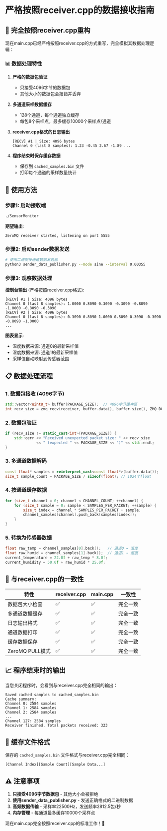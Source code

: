 # 严格按照receiver.cpp的数据接收指南

## 🎯 **完全按照receiver.cpp重构**

现在main.cpp已经严格按照receiver.cpp的方式重写，完全模拟其数据处理逻辑：

### 📊 **数据处理特性**

1. **严格的数据包验证**
   - 只接受4096字节的数据包
   - 其他大小的数据包会报错并丢弃

2. **多通道采样数据缓存**
   - 128个通道，每个通道独立缓存
   - 每包8个采样点，最多缓存10000个采样点/通道

3. **receiver.cpp格式的日志输出**
   ```
   [RECV] #1 | Size: 4096 bytes
   Channel 0 (last 8 samples): 1.23 -0.45 2.67 -1.89 ...
   ```

4. **程序结束时保存缓存数据**
   - 保存到 `cached_samples.bin` 文件
   - 打印每个通道的采样数量统计

## 🚀 **使用方法**

### 步骤1: 启动接收端
```bash
./SensorMonitor
```
**期望输出**:
```
ZeroMQ receiver started, listening on port 5555
```

### 步骤2: 启动sender数据发送
```bash
# 使用二进制多通道数据发送器
python3 sender_data_publisher.py --mode sine --interval 0.00355
```

### 步骤3: 观察数据处理
**控制台输出** (严格按照receiver.cpp格式):
```
[RECV] #1 | Size: 4096 bytes
Channel 0 (last 8 samples): 1.0000 0.8090 0.3090 -0.3090 -0.8090 -1.0000 -0.8090 -0.3090 
[RECV] #2 | Size: 4096 bytes
Channel 0 (last 8 samples): 0.3090 0.8090 1.0000 0.8090 0.3090 -0.3090 -0.8090 -1.0000 
...
```

**图表显示**:
- 温度数据来源: 通道0的最新采样值
- 湿度数据来源: 通道1的最新采样值
- 采样值自动映射到传感器范围

## 📋 **数据处理流程**

### 1. 数据包接收 (4096字节)
```cpp
std::vector<uint8_t> buffer(PACKAGE_SIZE);  // 4096字节缓冲区
int recv_size = zmq_recv(receiver, buffer.data(), buffer.size(), ZMQ_DONTWAIT);
```

### 2. 数据包验证
```cpp
if (recv_size != static_cast<int>(PACKAGE_SIZE)) {
    std::cerr << "Received unexpected packet size: " << recv_size 
              << " (expected " << PACKAGE_SIZE << ")" << std::endl;
}
```

### 3. 多通道数据解码
```cpp
const float* samples = reinterpret_cast<const float*>(buffer.data());
size_t sample_count = PACKAGE_SIZE / sizeof(float); // 1024个float
```

### 4. 按通道缓存数据
```cpp
for (size_t channel = 0; channel < CHANNEL_COUNT; ++channel) {
    for (size_t sample = 0; sample < SAMPLES_PER_PACKET; ++sample) {
        size_t index = channel * SAMPLES_PER_PACKET + sample;
        channel_samples[channel].push_back(samples[index]);
    }
}
```

### 5. 转换为传感器数据
```cpp
float raw_temp = channel_samples[0].back();   // 通道0 → 温度
float raw_humid = channel_samples[1].back();  // 通道1 → 湿度
current_temperature = 22.0f + raw_temp * 8.0f;
current_humidity = 50.0f + raw_humid * 25.0f;
```

## 🔧 **与receiver.cpp的一致性**

| 特性 | receiver.cpp | main.cpp | 一致性 |
|------|-------------|----------|--------|
| 数据包大小检查 | ✅ | ✅ | 完全一致 |
| 多通道数据缓存 | ✅ | ✅ | 完全一致 |
| 日志输出格式 | ✅ | ✅ | 完全一致 |
| 通道数据打印 | ✅ | ✅ | 完全一致 |
| 缓存数据保存 | ✅ | ✅ | 完全一致 |
| ZeroMQ PULL模式 | ✅ | ✅ | 完全一致 |

## 📈 **程序结束时的输出**

当您关闭程序时，会看到与receiver.cpp完全相同的输出：

```
Saved cached samples to cached_samples.bin
Cache summary:
Channel 0: 2584 samples
Channel 1: 2584 samples
Channel 2: 2584 samples
...
Channel 127: 2584 samples
Receiver finished. Total packets received: 323
```

## 💾 **缓存文件格式**

保存的 `cached_samples.bin` 文件格式与receiver.cpp完全相同：
```
[Channel Index][Sample Count][Sample Data...]
```

## ⚠️ **注意事项**

1. **只接受4096字节数据包** - 其他大小会被拒绝
2. **使用sender_data_publisher.py** - 发送正确格式的二进制数据
3. **高频数据传输** - 采样率22500Hz，发送频率2812.5包/秒
4. **内存管理** - 每通道最多缓存10000个采样点

现在main.cpp完全按照receiver.cpp的标准工作！🎉